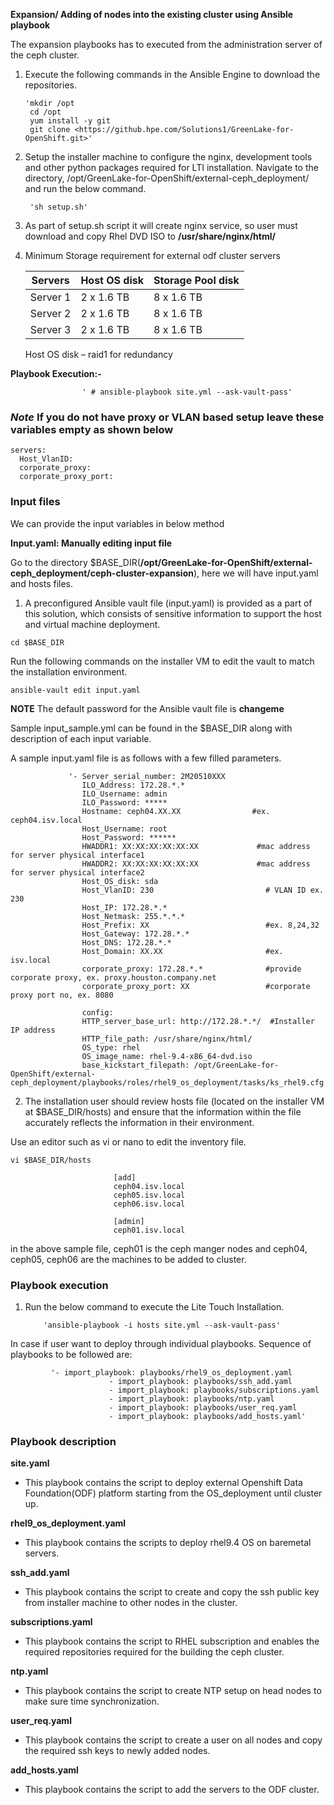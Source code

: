 **Expansion/ Adding of nodes into the existing cluster using Ansible playbook**

The expansion playbooks has to executed from the administration server of the ceph cluster.

1.  Execute the following commands in the Ansible Engine to download the repositories.

	    'mkdir /opt
		 cd /opt
		 yum install -y git
		 git clone <https://github.hpe.com/Solutions1/GreenLake-for-OpenShift.git>'

2.  Setup the installer machine to configure the nginx, development tools and other python packages required for LTI installation. Navigate to the directory,  /opt/GreenLake-for-OpenShift/external-ceph_deployment/ and run the below command.

         'sh setup.sh'

3.  As part of setup.sh script it will create nginx service, so user must download and copy Rhel DVD ISO to **/usr/share/nginx/html/**

4.  Minimum Storage requirement for external odf cluster servers

       |      **Servers**       | **Host OS disk** | **Storage Pool disk** |
       |------------------------|------------------|-----------------------|
       | Server 1               | 2 x 1.6 TB       | 8 x 1.6 TB            |
       | Server 2               | 2 x 1.6 TB       | 8 x 1.6 TB            |
       | Server 3               | 2 x 1.6 TB       | 8 x 1.6 TB            |
	
       Host OS disk – raid1 for redundancy


								
   **Playbook Execution:-**

					' # ansible-playbook site.yml --ask-vault-pass'

### *Note* If you do not have proxy or VLAN based setup leave these variables empty as shown below
	servers:
	  Host_VlanID:                          
	  corporate_proxy:                        
	  corporate_proxy_port:
	  
### **Input files**

We can provide the input variables in below method

**Input.yaml: Manually editing input file**

Go to the directory $BASE_DIR(**/opt/GreenLake-for-OpenShift/external-ceph_deployment/ceph-cluster-expansion**), here we will have input.yaml and hosts files.

1. A preconfigured Ansible vault file (input.yaml) is provided as a part of this solution, which consists of sensitive information to support the host and virtual machine deployment.

```
cd $BASE_DIR
```

Run the following commands on the installer VM to edit the vault to match the installation environment.

```
ansible-vault edit input.yaml
```
**NOTE**
The default password for the Ansible vault file is **changeme**

Sample input_sample.yml can be found in the $BASE_DIR along with description of each input variable.

A sample input.yaml file is as follows with a few filled parameters.

				 '- Server_serial_number: 2M20510XXX
					ILO_Address: 172.28.*.*
					ILO_Username: admin
					ILO_Password: *****
					Hostname: ceph04.XX.XX                #ex. ceph04.isv.local
					Host_Username: root
					Host_Password: ******
					HWADDR1: XX:XX:XX:XX:XX:XX             #mac address for server physical interface1 
					HWADDR2: XX:XX:XX:XX:XX:XX             #mac address for server physical interface2 
					Host_OS_disk: sda
					Host_VlanID: 230                         # VLAN ID ex. 230
					Host_IP: 172.28.*.*
					Host_Netmask: 255.*.*.*
					Host_Prefix: XX                          #ex. 8,24,32
					Host_Gateway: 172.28.*.*
					Host_DNS: 172.28.*.*
					Host_Domain: XX.XX                       #ex. isv.local
					corporate_proxy: 172.28.*.*              #provide corporate proxy, ex. proxy.houston.company.net
					corporate_proxy_port: XX                 #corporate proxy port no, ex. 8080

					config:
					HTTP_server_base_url: http://172.28.*.*/  #Installer IP address
					HTTP_file_path: /usr/share/nginx/html/    
					OS_type: rhel
					OS_image_name: rhel-9.4-x86_64-dvd.iso
					base_kickstart_filepath: /opt/GreenLake-for-OpenShift/external-ceph_deployment/playbooks/roles/rhel9_os_deployment/tasks/ks_rhel9.cfg'


2. The installation user should review hosts file (located on the installer VM at $BASE_DIR/hosts) and ensure that the information within the file accurately reflects the information in their environment.

Use an editor such as vi or nano to edit the inventory file.

```
vi $BASE_DIR/hosts

```
                           [add]
                           ceph04.isv.local
                           ceph05.isv.local
                           ceph06.isv.local

                           [admin]
                           ceph01.isv.local

in the above sample file, ceph01 is the ceph manger nodes and ceph04, ceph05, ceph06 are the machines to be added to cluster.

### **Playbook execution** 

1.  Run the below command to execute the Lite Touch Installation.

			'ansible-playbook -i hosts site.yml --ask-vault-pass'

In case if user want to deploy through individual playbooks. Sequence of playbooks to be followed are:

		     '- import_playbook: playbooks/rhel9_os_deployment.yaml
                          - import_playbook: playbooks/ssh_add.yaml
                          - import_playbook: playbooks/subscriptions.yaml
                          - import_playbook: playbooks/ntp.yaml
                          - import_playbook: playbooks/user_req.yaml
                          - import_playbook: playbooks/add_hosts.yaml'


### **Playbook description**

**site.yaml**

-   This playbook contains the script to deploy external Openshift Data Foundation(ODF) platform starting from the OS_deployment until cluster up.

**rhel9_os_deployment.yaml**

-   This playbook contains the scripts to deploy rhel9.4 OS on baremetal servers.

**ssh_add.yaml**

-   This playbook contains the script to create and copy the ssh public key from installer machine to other nodes in the cluster.

**subscriptions.yaml**

-   This playbook contains the script to RHEL subscription and enables the required repositories required for the building the ceph cluster.

**ntp.yaml**

-   This playbook contains the script to create NTP setup on head nodes to make sure time synchronization.

**user_req.yaml**

-   This playbook contains the script to create a user on all nodes and copy the required ssh keys to newly added nodes.

**add_hosts.yaml**

-   This playbook contains the script to add the servers to the ODF cluster.

